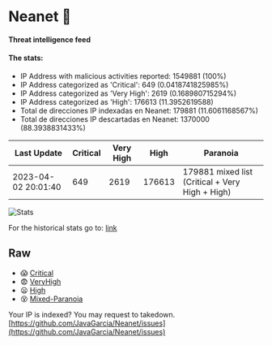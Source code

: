 # Neanet :hocho:
#### Threat intelligence feed
#### The stats:

- IP Address with malicious activities reported: 1549881 (100%)
- IP Address categorized as 'Critical':  649 (0.0418741825985%)
- IP Address categorized as 'Very High':  2619 (0.168980715294%)
- IP Address categorized as 'High':  176613 (11.3952619588)
- Total de direcciones IP indexadas en Neanet:  179881 (11.6061168567%)
- Total de direcciones IP descartadas en Neanet:  1370000 (88.3938831433%)

| Last Update | Critical | Very High | High | Paranoia |
| --- | --- | --- | --- | --- |
| 2023-04-02 20:01:40 | 649 | 2619 | 176613 | 179881 mixed list (Critical + Very High + High)|

![Stats](https://docs.google.com/spreadsheets/d/e/2PACX-1vSnaNMIXVabIpDJjufMlzH7poXnshF3mgd8Is1g9ytUEzVsP5my4Trn8f-xkoLLQ38xpL3HtmUexLo6/pubchart?oid=501124687&format=image)

For the historical stats go to: [link](/stats.csv)
## Raw
- :scream: [Critical](https://raw.githubusercontent.com/JavaGarcia/Neanet/master/blacklists/neanet_critical.txt)
- :fearful: [VeryHigh](https://raw.githubusercontent.com/JavaGarcia/Neanet/master/blacklists/neanet_veryHigh.txtt)
- :frowning: [High](https://raw.githubusercontent.com/JavaGarcia/Neanet/master/blacklists/neanet_high.txt)
- :dizzy_face: [Mixed-Paranoia](https://raw.githubusercontent.com/JavaGarcia/Neanet/master/blacklists/neanet_all.txt)


Your IP is indexed? You may request to takedown. [https://github.com/JavaGarcia/Neanet/issues](https://github.com/JavaGarcia/Neanet/issues)




































































































































































































































































































































































































































































































































































































































































































































































































































































































































































































































































































































































































































































































































































































































































































































































































































































































































































































































































































































































































































































































































































































































































































































































































































































































































































































































































































































































































































































































































































































































































































































































































































































































































































































































































































































































































































































































































































































































































































































































































































































































































































































































































































































































































































































































































































































































































































































































































































































































































































































































































































































































































































































































































































































































































































































































































































































































































































































































































































































































































































































































































































































































































































































































































































































































































































































































































































































































































































































































































































































































































































































































































































































































































































































































































































































































































































































































































































































































































































































































































































































































































































































































































































































































































































































































































































































































































































































































































































































































































































































































































































































































































































































































































































































































































































































































































































































































































































































































































































































































































































































































































































































































































































































































































































































































































